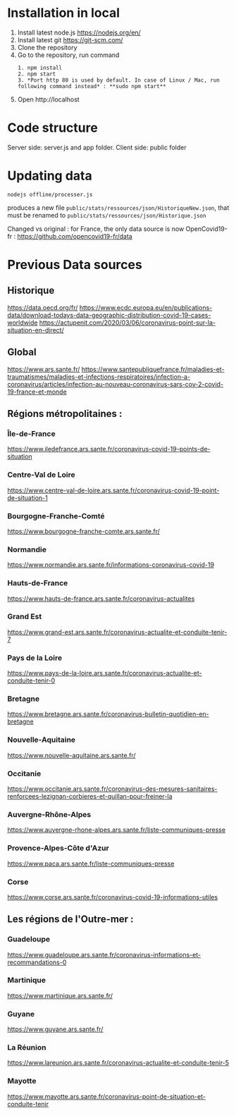 
# Installation in local
1. Install latest node.js https://nodejs.org/en/
2. Install latest git https://git-scm.com/
3. Clone the repository
4. Go to the repository, run command
    ```
    1. npm install
    2. npm start
    3. *Port http 80 is used by default. In case of Linux / Mac, run following command instead* : **sudo npm start**
    ```
5. Open http://localhost

# Code structure
Server side: server.js and app folder.
Client side: public folder

# Updating data
```
nodejs offline/processer.js
```
produces a new file `public/stats/ressources/json/HistoriqueNew.json`, that must be renamed to `public/stats/ressources/json/Historique.json`

Changed vs original : for France, the only data source is now OpenCovid19-fr : https://github.com/opencovid19-fr/data


# Previous Data sources
## Historique
https://data.oecd.org/fr/
https://www.ecdc.europa.eu/en/publications-data/download-todays-data-geographic-distribution-covid-19-cases-worldwide
https://actupenit.com/2020/03/06/coronavirus-point-sur-la-situation-en-direct/

## Global
https://www.ars.sante.fr/
https://www.santepubliquefrance.fr/maladies-et-traumatismes/maladies-et-infections-respiratoires/infection-a-coronavirus/articles/infection-au-nouveau-coronavirus-sars-cov-2-covid-19-france-et-monde

## Régions métropolitaines :
### Île-de-France
https://www.iledefrance.ars.sante.fr/coronavirus-covid-19-points-de-situation

### Centre-Val de Loire
https://www.centre-val-de-loire.ars.sante.fr/coronavirus-covid-19-point-de-situation-1

### Bourgogne-Franche-Comté
https://www.bourgogne-franche-comte.ars.sante.fr/

### Normandie
https://www.normandie.ars.sante.fr/informations-coronavirus-covid-19

### Hauts-de-France
https://www.hauts-de-france.ars.sante.fr/coronavirus-actualites

### Grand Est
https://www.grand-est.ars.sante.fr/coronavirus-actualite-et-conduite-tenir-7

### Pays de la Loire
https://www.pays-de-la-loire.ars.sante.fr/coronavirus-actualite-et-conduite-tenir-0

### Bretagne
https://www.bretagne.ars.sante.fr/coronavirus-bulletin-quotidien-en-bretagne

### Nouvelle-Aquitaine
https://www.nouvelle-aquitaine.ars.sante.fr/

### Occitanie
https://www.occitanie.ars.sante.fr/coronavirus-des-mesures-sanitaires-renforcees-lezignan-corbieres-et-quillan-pour-freiner-la

### Auvergne-Rhône-Alpes
https://www.auvergne-rhone-alpes.ars.sante.fr/liste-communiques-presse

### Provence-Alpes-Côte d'Azur
https://www.paca.ars.sante.fr/liste-communiques-presse

### Corse
https://www.corse.ars.sante.fr/coronavirus-covid-19-informations-utiles 

## Les régions de l'Outre-mer :
### Guadeloupe
https://www.guadeloupe.ars.sante.fr/coronavirus-informations-et-recommandations-0

### Martinique
https://www.martinique.ars.sante.fr/

### Guyane
https://www.guyane.ars.sante.fr/

### La Réunion
https://www.lareunion.ars.sante.fr/coronavirus-actualite-et-conduite-tenir-5

### Mayotte
https://www.mayotte.ars.sante.fr/coronavirus-point-de-situation-et-conduite-tenir